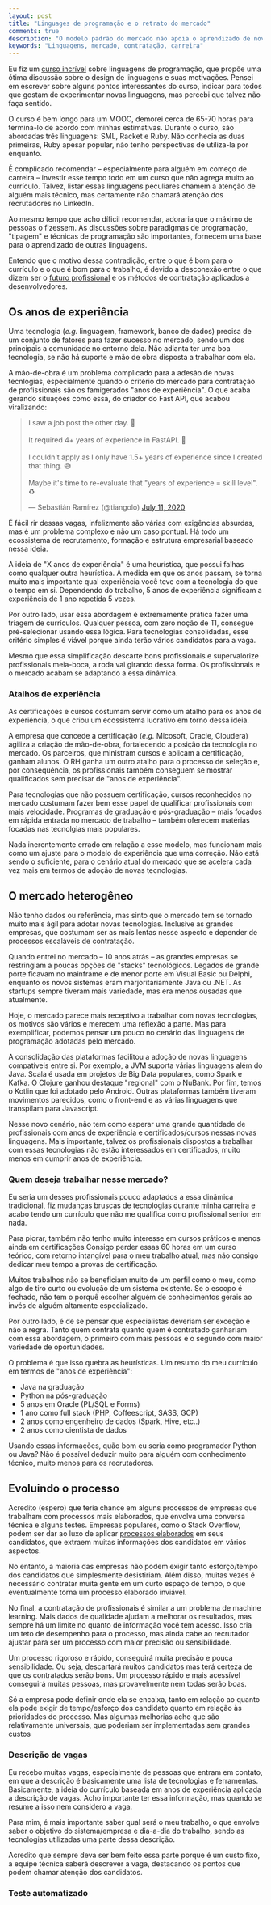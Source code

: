 ```yaml
---
layout: post
title: "Linguages de programação e o retrato do mercado"
comments: true
description: "O modelo padrão do mercado não apoia o aprendizado de novas tecnologias"
keywords: "Linguagens, mercado, contratação, carreira"
---
```


Eu fiz um [curso incrível](https://www.coursera.org/learn/programming-languages) sobre linguagens de programação, que propõe uma ótima discussão sobre o design de linguagens e suas motivações. Pensei em escrever sobre alguns pontos interessantes do curso, indicar para todos que gostam de experimentar novas linguagens, mas percebi que talvez não faça sentido.

O curso é bem longo para um MOOC, demorei cerca de 65-70 horas para termina-lo de acordo com minhas estimativas. Durante o curso, são abordadas três linguagens: SML, Racket e Ruby. Não conhecia as duas primeiras, Ruby apesar popular, não tenho perspectivas de utiliza-la por enquanto.

É complicado recomendar – especialmente para alguém em começo de carreira – investir  esse tempo todo em um curso que não agrega muito ao currículo. Talvez, listar essas linguagens peculiares chamem a atenção de alguém mais técnico, mas certamente não chamará atenção dos recrutadores no LinkedIn.

Ao mesmo tempo que acho díficil recomendar, adoraria que o máximo de pessoas o fizessem. As discussões sobre paradigmas de programação, "tipagem" e técnicas de programação são importantes, fornecem uma base para o aprendizado de outras linguagens.

Entendo que o motivo dessa contradição, entre o que é bom para o currículo e o que é bom para o trabalho, é devido a desconexão entre o que dizem ser o [futuro profissional](https://exame.com/carreira/7-habilidades-profissionais-do-futuro-para-comecar-a-aprender-hoje/) e os métodos de contratação aplicados a desenvolvedores.

## Os anos de experiência

Uma tecnologia (*e.g.* linguagem, framework, banco de dados) precisa de um conjunto de fatores para fazer sucesso no mercado, sendo um dos principais a comunidade no entorno dela. Não adianta ter uma boa tecnologia, se não há suporte e mão de obra disposta a trabalhar com ela.

A mão-de-obra é um problema complicado para a adesão de novas tecnlogias, especialmente quando o critério do mercado para contratação de profissionais são os famigerados "anos de experiência". O que acaba gerando situações como essa, do criador do Fast API, que acabou viralizando:

<blockquote class="twitter-tweet"><p lang="en" dir="ltr">I saw a job post the other day. 👔<br><br>It required 4+ years of experience in FastAPI. 🤦<br><br>I couldn&#39;t apply as I only have 1.5+ years of experience since I created that thing. 😅<br><br>Maybe it&#39;s time to re-evaluate that &quot;years of experience = skill level&quot;. ♻</p>&mdash; Sebastián Ramírez (@tiangolo) <a href="https://twitter.com/tiangolo/status/1281946592459853830?ref_src=twsrc%5Etfw">July 11, 2020</a></blockquote> <script async src="https://platform.twitter.com/widgets.js" charset="utf-8"></script> 

É fácil rir dessas vagas, infelizmente são várias com exigências absurdas, mas é um problema complexo e não um caso pontual. Há todo um ecossistema de recrutamento, formação e estrutura empresarial baseado nessa ideia.

A ideia de "X anos de experiência" é uma heurística, que possui falhas como qualquer outra heurística. À medida em que os anos passam, se torna muito mais importante qual experiência você teve com a tecnologia do que o tempo em si. Dependendo do trabalho, 5 anos de experiência significam a experiência de 1 ano repetida 5 vezes.

Por outro lado, usar essa abordagem é extremamente prática fazer uma triagem de currículos. Qualquer pessoa, com zero noção de TI, consegue pré-selecionar usando essa lógica. Para tecnologias consolidadas, esse critério simples é viável porque ainda terão vários candidatos para a vaga.

Mesmo que essa simplificação descarte bons profissionais e supervalorize profissionais meia-boca, a roda vai girando dessa forma. Os profissionais e o mercado acabam se adaptando a essa dinâmica.

### Atalhos de experiência

As certificações e cursos costumam servir como um atalho para os anos de experiência, o que criou um ecossistema lucrativo em torno dessa ideia.

A empresa que concede a certificação (*e.g.* Micosoft, Oracle, Cloudera) agiliza a criação de mão-de-obra, fortalecendo a posição da tecnologia no mercado. Os parceiros, que ministram cursos e aplicam a certificação, ganham alunos. O RH ganha um outro atalho para o processo de seleção e, por consequência, os profissionais também conseguem se mostrar qualificados sem precisar de "anos de experiência".

Para tecnologias que não possuem certificação, cursos reconhecidos no mercado costumam fazer bem esse papel de qualificar profissionais com mais velocidade. Programas de graduação e pós-graduação – mais focados em rápida entrada no mercado de trabalho – também oferecem matérias focadas nas tecnolgias mais populares.

Nada inerentemente errado em relação a esse modelo, mas funcionam mais como um ajuste para o modelo de experiência que uma correção. Não está sendo o suficiente, para o cenário atual do mercado que se acelera cada vez mais em termos de adoção de novas tecnologias.

## O mercado heterogêneo

Não tenho dados ou referência, mas sinto que o mercado tem se tornado muito mais ágil para adotar novas tecnologias. Inclusive as grandes empresas, que costumam ser as mais lentas nesse aspecto e depender de processos escaláveis de contratação.

Quando entrei no mercado – 10 anos atrás – as grandes empresas se restringiam a poucas opções de "stacks" tecnológicos. Legados de grande porte ficavam no mainframe e de menor porte em Visual Basic ou Delphi, enquanto os novos sistemas eram marjoritariamente Java ou .NET. As startups sempre tiveram mais variedade, mas era menos ousadas que atualmente.

Hoje, o mercado parece mais receptivo a trabalhar com novas tecnologias, os motivos são vários e merecem uma reflexão a parte. Mas para exemplificar, podemos pensar um pouco no cenário das linguagens de programação adotadas pelo mercado.

A consolidação das plataformas facilitou a adoção de novas linguagens compatíveis entre si. Por exemplo, a JVM suporta várias linguagens além do Java. Scala é usada em projetos de Big Data populares, como Spark e Kafka. O Clojure ganhou destaque "regional" com o NuBank. Por fim, temos o Kotlin que foi adotado pelo Android. Outras plataformas também tiveram movimentos parecidos, como o front-end e as várias linguagens que transpilam para Javascript. 

Nesse novo cenário, não tem como esperar uma grande quantidade de profissionais com anos de experiência e certificados/cursos nessas novas linguagens. Mais importante, talvez os profissionais dispostos a trabalhar com essas tecnologias não estão interessados em certificados, muito menos em cumprir anos de experiência.

### Quem deseja trabalhar nesse mercado?

Eu seria um desses profissionais pouco adaptados a essa dinâmica tradicional, fiz mudanças bruscas de tecnologias durante minha carreira e acabo tendo um currículo que não me qualifica como profissional senior em nada.

Para piorar, também não tenho muito interesse em cursos práticos e menos ainda em certificações Consigo perder essas 60 horas em um curso teórico, com retorno intangível para o meu trabalho atual, mas não consigo dedicar meu tempo a provas de certificação.

Muitos trabalhos não se beneficiam muito de um perfil como o meu, como algo de tiro curto ou evolução de um sistema existente. Se o escopo é fechado, não tem o porquê escolher alguém de conhecimentos gerais ao invés de alguém altamente especializado.

Por outro lado, é de se pensar que especialistas deveriam ser exceção e não a regra. Tanto quem contrata quanto quem é contratado ganhariam com essa abordagem, o primeiro com mais pessoas e o segundo com maior variedade de oportunidades.

O problema é que isso quebra as heurísticas. Um resumo do meu currículo em termos de "anos de experiência":

* Java na graduação
* Python na pós-graduação
* 5 anos em Oracle (PL/SQL e Forms)
* 1 ano como full stack (PHP, Coffeescript, SASS, GCP)
* 2 anos como engenheiro de dados (Spark, Hive, etc..)
* 2 anos como cientista de dados

Usando essas informações, quão bom eu seria como programador Python ou Java? Não é possível deduzir muito para alguém com conhecimento técnico, muito menos para os recrutadores.

## Evoluindo o processo

Acredito (espero) que teria chance em alguns processos de empresas que trabalham com processos mais elaborados, que envolva uma conversa técnica e alguns testes. Empresas populares, como o Stack Overflow, podem ser dar ao luxo de aplicar [processos elaborados](https://stackoverflow.blog/2020/07/03/how-stack-overflow-hires-engineers/) em seus candidatos, que extraem muitas informações dos candidatos em vários aspectos. 

No entanto, a maioria das empresas não podem exigir tanto esforço/tempo dos candidatos que simplesmente desistiriam. Além disso, muitas vezes é necessário contratar muita gente em um curto espaço de tempo, o que eventualmente torna um processo elaborado inviável.

No final, a contratação de profissionais é similar a um problema de machine learning. Mais dados de qualidade ajudam a melhorar os resultados, mas sempre há um limite no quanto de informação você tem acesso. Isso cria um teto de desempenho para o processo, mas ainda cabe ao recrutador ajustar para ser um processo com maior precisão ou sensibilidade.

Um processo rigoroso e rápido, conseguirá muita precisão e pouca sensibilidade. Ou seja, descartará muitos candidatos mas terá certeza de que os contratados serão bons. Um processo rápido e mais acessível conseguirá muitas pessoas, mas provavelmente nem todas serão boas. 

Só a empresa pode definir onde ela se encaixa, tanto em relação ao quanto ela pode exigir de tempo/esforço dos candidato quanto em relação às prioridades do processo. Mas algumas melhorias acho que são relativamente universais, que poderiam ser implementadas sem grandes custos

### Descrição de vagas

Eu recebo muitas vagas, especialmente de pessoas que entram em contato, em que a descrição é basicamente uma lista de tecnologias e ferramentas. Basicamente, a ideia do currículo baseada em anos de experiência aplicada a descrição de vagas. Acho importante ter essa informação, mas quando se resume a isso nem considero a vaga. 

Para mim, é mais importante saber qual será o meu trabalho, o que envolve saber o objetivo do sistema/empresa e dia-a-dia do trabalho, sendo as tecnologias utilizadas uma parte dessa descrição.

Acredito que sempre deva ser bem feito essa parte porque é um custo fixo, a equipe técnica saberá descrever a vaga, destacando os pontos que podem chamar atenção dos candidatos.

### Teste automatizado

